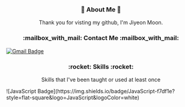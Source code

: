 <h3 align="center" >
👋 About Me 👋
</h3>
<p align="center">
Thank you for visting my github, I'm Jiyeon Moon.
</p>
 
<h3 align="center" >
:mailbox_with_mail: Contact Me :mailbox_with_mail:
</h3>

[![Gmail Badge](https://img.shields.io/badge/Gmail-d14836?style=flat-square&logo=Gmail&logoColor=white&align=center&link=mailto:jiyeonmoon814@gmail.com)](mailto:jiyeonmoon814@gmail.com)

<h3 align="center" >
:rocket: Skills :rocket:
</h3>
<p align="center">
Skills that I've been taught or used at least once
</p>
![JavaScript Badge](https://img.shields.io/badge/JavaScript-f7df1e?style=flat-square&logo=JavaScript&logoColor=white)


             



